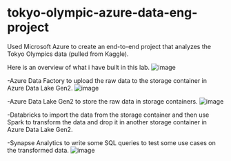 # tokyo-olympic-azure-data-eng-project

Used Microsoft Azure to create an end-to-end project that analyzes the Tokyo Olympics data (pulled from Kaggle). 

Here is an overview of what i have built in this lab.
![image](https://github.com/s2muhamm/tokyo-olympic-azure-data-eng-project/assets/47164032/8501c83c-001a-4059-880c-96e198e38d37)


-Azure Data Factory to upload the raw data to the storage container in Azure Data Lake Gen2. 
![image](https://github.com/s2muhamm/tokyo-olympic-azure-data-eng-project/assets/47164032/e8d43c13-c6f3-4151-a71c-5f145550d6ee)


-Azure Data Lake Gen2 to store the raw data in storage containers. 
![image](https://github.com/s2muhamm/tokyo-olympic-azure-data-eng-project/assets/47164032/afcdc8b2-8fbe-42d5-9ea1-6b91c9dd3bbf)


-Databricks to import the data from the storage container and then use Spark to transform the data and drop it in another storage container in Azure Data Lake Gen2. 


-Synapse Analytics to write some SQL queries to test some use cases on the transformed data. 
![image](https://github.com/s2muhamm/tokyo-olympic-azure-data-eng-project/assets/47164032/e7dc0e7e-3f65-495b-8d80-2544f4fa4c8d)
